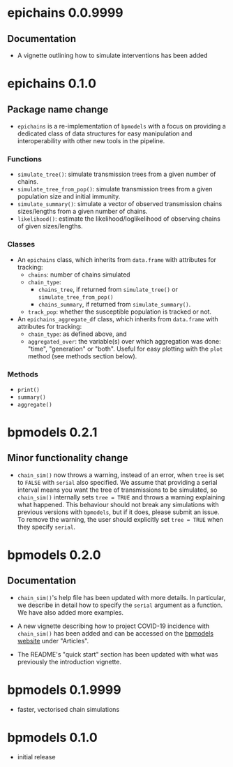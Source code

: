 # epichains 0.0.9999

## Documentation
* A vignette outlining how to simulate interventions has been added

# epichains 0.1.0

## Package name change

* `epichains` is a re-implementation of `bpmodels` with a focus on providing
  a dedicated class of data structures for easy manipulation and interoperability
  with other new tools in the pipeline.

### Functions

* `simulate_tree()`: simulate transmission trees from a given number of chains.
* `simulate_tree_from_pop()`: simulate transmission trees from a given 
  population size and initial immunity.
* `simulate_summary()`: simulate a vector of observed transmission chains 
  sizes/lengths from a given number of chains.
* `likelihood()`: estimate the likelihood/loglikelihood of observing
  chains of given sizes/lengths.

### Classes

* An `epichains` class, which inherits from `data.frame` with attributes for
  tracking:
  - `chains`: number of chains simulated
  - `chain_type`:
    - `chains_tree`, if returned from `simulate_tree()` or 
      `simulate_tree_from_pop()`
    - `chains_summary`, if returned from `simulate_summary()`.
  - `track_pop`: whether the susceptible population is tracked or not.
* An `epichains_aggregate_df` class, which inherits from `data.frame` with
  attributes for tracking:
  - `chain_type`: as defined above, and
  - `aggregated_over`: the variable(s) over which aggregation was done: "time",
  "generation" or "both". Useful for easy plotting with the `plot` method (see
  methods section below).

### Methods

* `print()`
* `summary()`
* `aggregate()`

# bpmodels 0.2.1

## Minor functionality change

* `chain_sim()` now throws a warning, instead of an error, when `tree` is set 
to `FALSE` with `serial` also specified. We assume that providing a serial 
interval means you want the tree of transmissions to be simulated, 
so `chain_sim()` internally sets `tree = TRUE` and throws a warning explaining 
what happened. This behaviour should not break any simulations with previous 
versions with `bpmodels`, but if it does, please submit an issue. 
To remove the warning, the user should explicitly set `tree = TRUE` when 
they specify `serial`. 

# bpmodels 0.2.0

## Documentation

* `chain_sim()`'s help file has been updated with more details. In particular,
we describe in detail how to specify the `serial` argument as a function. We 
have also added more examples.

* A new vignette describing how to project COVID-19 incidence with `chain_sim()`
has been added and can be accessed on the 
[bpmodels website](https://epiverse-trace.github.io/bpmodels/) under "Articles".

* The README's "quick start" section has been updated with what was 
previously the introduction vignette.

# bpmodels 0.1.9999

* faster, vectorised chain simulations

# bpmodels 0.1.0

* initial release
